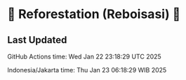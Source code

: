 
# 🌳 Reforestation (Reboisasi) 🌲

## Last Updated

GitHub Actions time: Wed Jan 22 23:18:29 UTC 2025

Indonesia/Jakarta time: Thu Jan 23 06:18:29 WIB 2025
